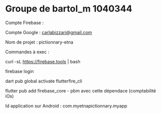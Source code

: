 # Groupe de bartol_m 1040344

Compte Firebase :

Compte Google : carlabizzari@gmail.com

Nom de projet : pictionnary-etna

Commandes à exec :

curl -sL https://firebase.tools | bash

firebase login

dart pub global activate flutterfire_cli

flutter pub add firebase_core - pbm avec cette dépendace (comptabilité iOs)

Id application sur Android : com.myetnapictionnary.myapp